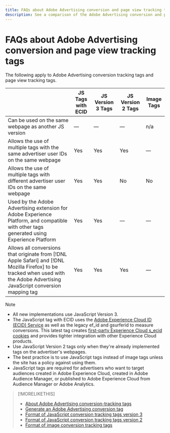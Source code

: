 ```yaml
---
title: FAQs about Adobe Advertising conversion and page view tracking tags
description: See a comparison of the Adobe Advertising conversion and page view tracking tags.
---
```

# FAQs about Adobe Advertising conversion and page view tracking tags

The following apply to Adobe Advertising conversion tracking tags and page view tracking tags.

| | JS Tags with ECID | JS Version 3 Tags | JS Version 2 Tags | Image Tags |
| ---- | ---- | ---- | ---- | ---- |
| Can be used on the same webpage as another JS version | &mdash; | &mdash; | &mdash; | n/a |
| Allows the use of multiple tags with the same advertiser user IDs on the same webpage | Yes | Yes | Yes | &mdash; |
| Allows the use of multiple tags with different advertiser user IDs on the same webpage | Yes | Yes | No | No |
| Used by the Adobe Advertising extension for Adobe Experience Platform, and compatible with other tags generated using Experience Platform | Yes | Yes | &mdash; | &mdash; |
| Allows all conversions that originate from [!DNL Apple Safari] and [!DNL Mozilla Firefox] to be tracked when used with the Adobe Advertising JavaScript conversion mapping tag | Yes | Yes | Yes | &mdash; |

<!-- add link to page on conversion mapping tag above? -->

>[!NOTE]
>
>* All new implementations use JavaScript Version 3.
>* The JavaScript tag with ECID uses the [Adobe Experience Cloud ID (ECID) Service](https://experienceleague.adobe.com/docs/id-service/using/intro/overview.html) as well as the legacy ef_id and gsurferid to measure conversions. This latest tag creates [first-party Experience Cloud s_ecid cookies](https://experienceleague.adobe.com/docs/core-services/interface/administration/ec-cookies/cookies-first-party.html) and provides tighter integration with other Experience Cloud products.
>* Use JavaScript Version 2 tags only when they're already implemented tags on the advertiser's webpages.
>* The best practice is to use JavaScript tags instead of image tags unless the site has a policy against using them.
>* JavaScript tags are required for advertisers who want to target audiences created in Adobe Experience Cloud, created in Adobe Audience Manager, or published to Adobe Experience Cloud from Audience Manager or Adobe Analytics.

>[!MORELIKETHIS]
>
>* [About Adobe Advertising conversion-tracking tags](/help/search-social-commerce/tracking/conversion-tracking-advertising.md)
>* [Generate an Adobe Advertising conversion tag](/help/search-social-commerce/tools/conversion-tag-generate.md)
>* [Format of JavaScript conversion tracking tags version 3](/help/search-social-commerce/tracking/format-conversion-tag-jsv3.md)
>* [Format of JavaScript conversion tracking tags version 2](/help/search-social-commerce/tracking/format-conversion-tag-jsv2.md)
>* [Format of image conversion tracking tags](/help/search-social-commerce/tracking/format-conversion-tag-image.md)

<!-- add if I keep the file:  
>* The Adobe Advertising JavaScript conversion mapping tag
-->
